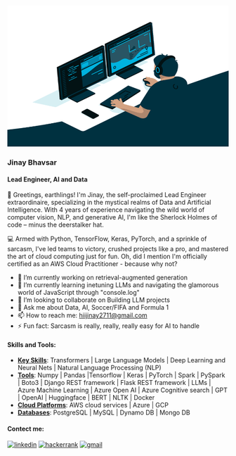   <img align="c" alt="GIF" src="https://github.com/Dr-Jinay/Dr-Jinay/blob/main/code.gif?raw=true" width="1000" height="320" />



### Jinay Bhavsar

#### Lead Engineer, AI and Data

👋 Greetings, earthlings! I'm Jinay, the self-proclaimed Lead Engineer extraordinaire, specializing in the mystical realms of Data and Artificial Intelligence. With 4 years of experience navigating the wild world of computer vision, NLP, and generative AI, I'm like the Sherlock Holmes of code – minus the deerstalker hat.

💻 Armed with Python, TensorFlow, Keras, PyTorch, and a sprinkle of sarcasm, I've led teams to victory, crushed projects like a pro, and mastered the art of cloud computing just for fun. Oh, did I mention I'm officially certified as an AWS Cloud Practitioner - because why not?

- 🔭 I’m currently working on retrieval-augmented generation
- 🌱 I’m currently learning inetuning LLMs and navigating the glamorous world of JavaScript through "console.log"
- 👯 I’m looking to collaborate on Building LLM projects
- 💬 Ask me about Data, AI, Soccer/FIFA and Formula 1
- 📫 How to reach me: hiijinay2711@gmail.com
- ⚡ Fun fact: Sarcasm is really, really, really easy for AI to handle


#### Skills and Tools:
- <b><u>Key Skills</b></u>: Transformers | Large Language Models | Deep Learning and Neural Nets | Natural Language Processing (NLP)
- <b><u>Tools</b></u>: Numpy | Pandas |Tensorflow | Keras | PyTorch | Spark | PySpark | Boto3 | Django REST framework | Flask REST framework | LLMs | Azure Machine Learning | Azure Open AI | Azure Cognitive search | GPT | OpenAI | Huggingface | BERT | NLTK | Docker
- <b><u>Cloud Platforms</b></u>: AWS cloud services | Azure | GCP
- <b><u>Databases</b></u>: PostgreSQL | MySQL | Dynamo DB | Mongo DB 

#### Contect me:
[<img src='https://cdn.jsdelivr.net/npm/simple-icons@3.0.1/icons/linkedin.svg' alt='linkedin' height='40'>](https://www.linkedin.com/in/https://www.linkedin.com/in/jinay-bhavsar//) [<img src='https://cdn.jsdelivr.net/npm/simple-icons@3.0.1/icons/hackerrank.svg' alt='hackerrank' height='40'>](https://www.hackerrank.com/profile/jinay27) [<img src='https://cdn.jsdelivr.net/npm/simple-icons@3.0.1/icons/gmail.svg' alt='gmail' height='40'>](hijinay2711@gmail.com)
